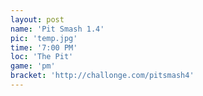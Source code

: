 ```yaml
---
layout: post
name: 'Pit Smash 1.4'
pic: 'temp.jpg'
time: '7:00 PM'
loc: 'The Pit'
game: 'pm'
bracket: 'http://challonge.com/pitsmash4'
---
```

